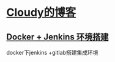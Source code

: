 #  [Cloudy的博客](https://hexiaoyun128.github.io/cloudy-blog/)  #
## [Docker + Jenkins 环境搭建](docker_jenkins_gitlab/index.md) ##
docker下jenkins +gitlab搭建集成环境
